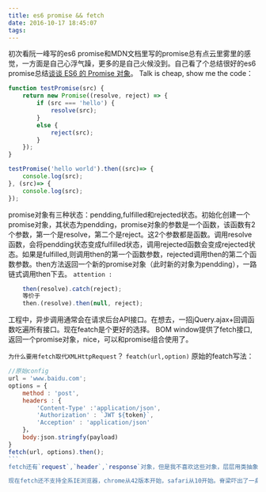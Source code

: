 ```yaml
---
title: es6 promise && fetch
date: 2016-10-17 18:45:07
tags:
---
```



初次看阮一峰写的es6 promise和MDN文档里写的promise总有点云里雾里的感觉，一方面是自己心浮气躁，更多的是自己火候没到。自己看了个总结很好的es6 promise总结[谈谈 ES6 的 Promise 对象](https://segmentfault.com/a/1190000002928371)。
Talk is cheap, show me the code：
```js
function testPromise(src) {
	return new Promise((resolve, reject) => {
		if (src === 'hello') {
			resolve(src);
		}
		else {
			reject(src);
		}
	});
}

testPromise('hello world').then((src)=> {
	console.log(src);
}, (src)=> {
	console.log(src);
});
```
promise对象有三种状态：pendding,fulfilled和rejected状态。初始化创建一个promise对象，其状态为pendding，promise对象的参数是一个函数，该函数有2个参数，第一个是resolve，第二个是reject。这2个参数都是函数。调用resolve函数，会将pendding状态变成fulfilled状态，调用rejected函数会变成rejected状态。如果是fulfilled,则调用then的第一个函数参数，rejected调用then的第二个函数参数。then方法返回一个新的promise对象（此时新的对象为pendding），一路链式调用then下去。
`attention :`
```js
    then(resolve).catch(reject);
    等价于
    then.(resolve).then(null, reject);

```
工程中，异步调用通常会在请求后台API接口。在想去，一招jQuery.ajax+回调函数吃遍所有接口。现在featch是个更好的选择。
BOM window提供了fetch接口,返回一个promise对象，nice，可以和promise组合使用了。

`为什么要用fetch取代XMLHttpRequest`？
`featch(url,option)`
原始的featch写法：
````js
//原始config
url = 'www.baidu.com';
options = {
	method : 'post',
	headers : {
		'Content-Type' :'application/json',
		'Authorization' : `JWT ${token}`,
		'Acception' : 'application/json'
 	}，
 	body:json.stringfy(payload)
}
fetch(url, options).then();
```
fetch还有`request`,`header`,`response`对象，但是我不喜欢这些对象，层层用类抽象，最终等价于url和options参数。不如后者来的简单直接。

现在fetch还不支持全系IE浏览器，chrome从42版本开始，safari从10开始。脊梁吓出了一身冷汗，现在mofa后端用的是fetch。还好用了pollyfill :[whatwg-fetch](https://github.com/github/fetch).